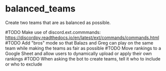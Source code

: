 # balanced_teams
Create two teams that are as balanced as possible.

#TODO Make use of discord.ext.commmands: https://discordpy.readthedocs.io/en/latest/ext/commands/commands.html 
#TODO Add "bros" mode so that Balazs and Greg can play on the same team while making the teams as fair as possible
#TODO Move rankings to a Google Sheet and allow users to dynamically upload or apply their own rankings
#TODO When asking the bot to create teams, tell it who to include or who to exclude
